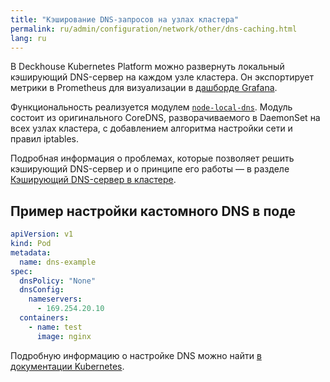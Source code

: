 ```yaml
---
title: "Кэширование DNS-запросов на узлах кластера"
permalink: ru/admin/configuration/network/other/dns-caching.html
lang: ru
---
```


В Deckhouse Kubernetes Platform можно развернуть локальный кэширующий DNS-сервер на каждом узле кластера. Он экспортирует метрики в Prometheus для визуализации в [дашборде Grafana](/modules/node-local-dns/#grafana-dashboard).

Функциональность реализуется модулем [`node-local-dns`](/modules/node-local-dns/). Модуль состоит из оригинального CoreDNS, разворачиваемого в DaemonSet на всех узлах кластера, с добавлением алгоритма настройки сети и правил iptables.

Подробная информация о проблемах, которые позволяет решить кэширующий DNS-сервер и о принципе его работы — в разделе [Кэширующий DNS-сервер в кластере](../../../../architecture/network/dns-caching.html).

<!-- Перенесено из https://deckhouse.ru/modules/node-local-dns/configuration.html -->

## Пример настройки кастомного DNS в поде

```yaml
apiVersion: v1
kind: Pod
metadata:
  name: dns-example
spec:
  dnsPolicy: "None"
  dnsConfig:
    nameservers:
      - 169.254.20.10
  containers:
    - name: test
      image: nginx
```

Подробную информацию о настройке DNS можно найти [в документации Kubernetes](https://kubernetes.io/docs/concepts/services-networking/dns-pod-service/#pod-s-dns-config).
